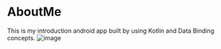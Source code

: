 # AboutMe
This is my introduction android app built by using Kotlin and Data Binding concepts.
![image](https://user-images.githubusercontent.com/88955400/175479500-bb50a32a-ccde-4e7d-8153-536d6117e478.png)
